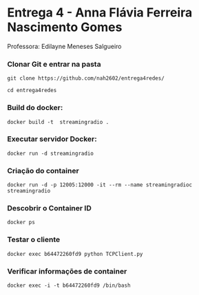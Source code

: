 # Entrega 4 - Anna Flávia Ferreira Nascimento Gomes

Professora: Edilayne Meneses Salgueiro

### Clonar Git e entrar na pasta
```
git clone https://github.com/nah2602/entrega4redes/
```

```
cd entrega4redes
```

### Build do docker:
```
docker build -t  streamingradio .
```
### Executar servidor Docker:
```
docker run -d streamingradio
```
###  Criação do  container
```
docker run -d -p 12005:12000 -it --rm --name streamingradioc streamingradio
```
### Descobrir o Container ID 
```
docker ps
```

### Testar o cliente
```
docker exec b64472260fd9 python TCPClient.py
```

### Verificar informações de container
```
docker exec -i -t b64472260fd9 /bin/bash
```
